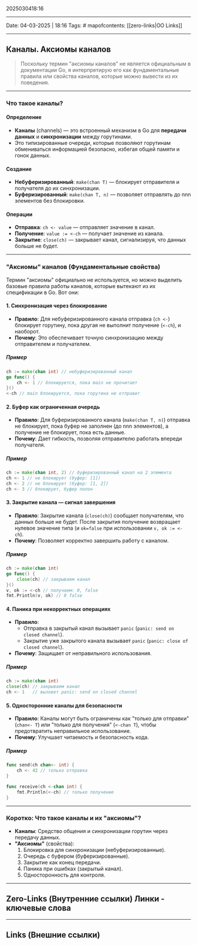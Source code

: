2025030418:16
___
Date: 04-03-2025 | 18:16
Tags: #
mapofcontents: [[zero-links|OO Links]]
___
## Каналы. Аксиомы каналов

> Поскольку термин "аксиомы каналов" не является официальным в документации Go, я интерпретирую его как фундаментальные правила или свойства каналов, которые можно вывести из их поведения.

---
### Что такое каналы?
#### Определение

- **Каналы** (channels) — это встроенный механизм в Go для **передачи данных** и **синхронизации** между горутинами.
- Это типизированные очереди, которые позволяют горутинам обмениваться информацией безопасно, избегая общей памяти и гонок данных.
#### Создание

- **Небуферизированный**: `make(chan T)` — блокирует отправителя и получателя до их синхронизации.
- **Буферизированный**: `make(chan T, n)` — позволяет отправлять до nnn элементов без блокировки.
#### Операции

- **Отправка**: `ch <- value` — отправляет значение в канал.
- **Получение**: `value := <-ch` — получает значение из канала.
- **Закрытие**: `close(ch)` — закрывает канал, сигнализируя, что данных больше не будет.

---
### "Аксиомы" каналов (Фундаментальные свойства)

Термин "аксиомы" официально не используется, но можно выделить базовые правила работы каналов, которые вытекают из их спецификации в Go. Вот они:
#### 1. Синхронизация через блокирование

- **Правило**: Для небуферизированного канала отправка (`ch <-`) блокирует горутину, пока другая не выполнит получение (`<-ch`), и наоборот.
- **Почему**: Это обеспечивает точную синхронизацию между отправителем и получателем.
##### Пример
```go
ch := make(chan int) // небуферизированный канал
go func() {
    ch <- 1 // блокируется, пока main не прочитает
}()
<-ch // main блокируется, пока горутина не отправит
```

#### 2. Буфер как ограниченная очередь

- **Правило**: Для буферизированного канала (`make(chan T, n)`) отправка не блокирует, пока буфер не заполнен (до nnn элементов), а получение не блокирует, пока есть данные.
- **Почему**: Дает гибкость, позволяя отправителю работать впереди получателя.
##### Пример
```go
ch := make(chan int, 2) // буферизированный канал на 2 элемента
ch <- 1 // не блокирует (буфер: [1])
ch <- 2 // не блокирует (буфер: [1, 2])
ch <- 3 // блокирует, буфер полон
```

#### 3. Закрытие канала — сигнал завершения

- **Правило**: Закрытие канала (`close(ch)`) сообщает получателям, что данных больше не будет. После закрытия получение возвращает нулевое значение типа (и `ok=false` при использовании `v, ok := <-ch`).
- **Почему**: Позволяет корректно завершить работу с каналом.
##### Пример
```go
ch := make(chan int)
go func() {
    close(ch) // закрываем канал
}()
v, ok := <-ch // получаем: 0, false
fmt.Println(v, ok) // 0 false
```

#### 4. Паника при некорректных операциях

- **Правило**:
    - Отправка в закрытый канал вызывает `panic` (`panic: send on closed channel`).
    - Закрытие уже закрытого канала вызывает `panic` (`panic: close of closed channel`).
- **Почему**: Защищает от неправильного использования.
##### Пример
```go
ch := make(chan int)
close(ch) // закрываем канал
ch <- 1   // вызовет panic: send on closed channel
```

#### 5. Односторонние каналы для безопасности

- **Правило**: Каналы могут быть ограничены как "только для отправки" (`chan<- T`) или "только для получения" (`<-chan T`), чтобы предотвратить неправильное использование.
- **Почему**: Улучшает читаемость и безопасность кода.
##### Пример
```go
func send(ch chan<- int) {
    ch <- 42 // только отправка
}

func receive(ch <-chan int) {
    fmt.Println(<-ch) // только получение
}
```

---
### Коротко: Что такое каналы и их "аксиомы"?

- **Каналы**: Средство общения и синхронизации горутин через передачу данных.
- **"Аксиомы"** (свойства):
    1. Блокировка для синхронизации (небуферизированные).
    2. Очередь с буфером (буферизированные).
    3. Закрытие как конец передачи.
    4. Паника при ошибках (закрытый канал).
    5. Односторонность для контроля.


-----
**Zero-Links**  (Внутренние ссылки) Линки - ключевые слова
-

------
**Links** (Внешние ссылки)
-
